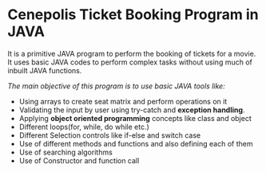 # Cenepolis Ticket Booking Program in JAVA

It is a primitive JAVA program to perform the booking of tickets for a movie. It uses basic JAVA codes to perform complex tasks without using much of inbuilt JAVA functions.

*The main objective of this program is to use basic JAVA tools like:*
- Using arrays to create seat matrix and perform operations on it
- Validating the input by user using try-catch and **exception handling**.
- Applying **object oriented programming** concepts like class and object
- Different loops(for, while, do while etc.)
- Different Selection controls like if-else and switch case
- Use of different methods and functions and also defining each of them
- Use of searching algorithms
- Use of Constructor and function call

